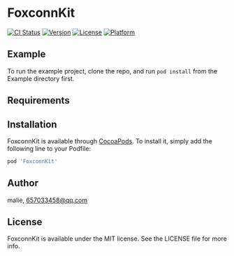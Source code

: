# FoxconnKit

[![CI Status](https://img.shields.io/travis/malie/FoxconnKit.svg?style=flat)](https://travis-ci.org/malie/FoxconnKit)
[![Version](https://img.shields.io/cocoapods/v/FoxconnKit.svg?style=flat)](https://cocoapods.org/pods/FoxconnKit)
[![License](https://img.shields.io/cocoapods/l/FoxconnKit.svg?style=flat)](https://cocoapods.org/pods/FoxconnKit)
[![Platform](https://img.shields.io/cocoapods/p/FoxconnKit.svg?style=flat)](https://cocoapods.org/pods/FoxconnKit)

## Example

To run the example project, clone the repo, and run `pod install` from the Example directory first.

## Requirements

## Installation

FoxconnKit is available through [CocoaPods](https://cocoapods.org). To install
it, simply add the following line to your Podfile:

```ruby
pod 'FoxconnKit'
```

## Author

malie, 657033458@qq.com

## License

FoxconnKit is available under the MIT license. See the LICENSE file for more info.
